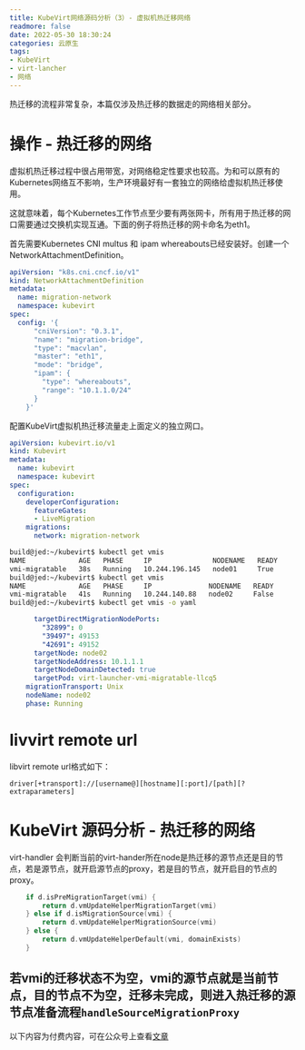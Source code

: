 ```yaml
---
title: KubeVirt网络源码分析（3）- 虚拟机热迁移网络
readmore: false
date: 2022-05-30 18:30:24
categories: 云原生
tags:
- KubeVirt
- virt-lancher
- 网络
---
```


热迁移的流程非常复杂，本篇仅涉及热迁移的数据走的网络相关部分。

# 操作 - 热迁移的网络

虚拟机热迁移过程中很占用带宽，对网络稳定性要求也较高。为和可以原有的Kubernetes网络互不影响，生产环境最好有一套独立的网络给虚拟机热迁移使用。

这就意味着，每个Kubernetes工作节点至少要有两张网卡，所有用于热迁移的网口需要通过交换机实现互通。下面的例子将热迁移的网卡命名为eth1。

首先需要Kubernetes CNI multus 和 ipam whereabouts已经安装好。创建一个NetworkAttachmentDefinition。
```yaml
apiVersion: "k8s.cni.cncf.io/v1"
kind: NetworkAttachmentDefinition
metadata:
  name: migration-network
  namespace: kubevirt
spec:
  config: '{
      "cniVersion": "0.3.1",
      "name": "migration-bridge",
      "type": "macvlan",
      "master": "eth1",
      "mode": "bridge",
      "ipam": {
        "type": "whereabouts",
        "range": "10.1.1.0/24"
      }
    }'
```
配置KubeVirt虚拟机热迁移流量走上面定义的独立网口。
```yaml
apiVersion: kubevirt.io/v1
kind: Kubevirt
metadata:
  name: kubevirt
  namespace: kubevirt
spec:
  configuration:
    developerConfiguration:
      featureGates:
      - LiveMigration
    migrations:
      network: migration-network
```

```bash
build@jed:~/kubevirt$ kubectl get vmis                                                                                                                                     
NAME             AGE   PHASE     IP               NODENAME   READY                                                                                                         
vmi-migratable   38s   Running   10.244.196.145   node01     True                                                                                                          
build@jed:~/kubevirt$ kubectl get vmis                                                                                                                                     
NAME             AGE   PHASE     IP              NODENAME   READY                                                                                                          
vmi-migratable   41s   Running   10.244.140.88   node02     False
build@jed:~/kubevirt$ kubectl get vmis -o yaml                                                                                                                             
```
```yaml
      targetDirectMigrationNodePorts:                                                                                                                                      
        "32899": 0                                                                                                                                                         
        "39497": 49153                                                                                                                                                     
        "42691": 49152                                                                                                                                                     
      targetNode: node02                                                                                                                                                   
      targetNodeAddress: 10.1.1.1                                                                                                                                          
      targetNodeDomainDetected: true                                                                                                                                       
      targetPod: virt-launcher-vmi-migratable-llcq5                                                                                                                        
    migrationTransport: Unix                                                                                                                                               
    nodeName: node02                                                                                                                                                       
    phase: Running 
```

# livvirt remote url

libvirt remote url格式如下：

    driver[+transport]://[username@][hostname][:port]/[path][?extraparameters]

# KubeVirt 源码分析 - 热迁移的网络

virt-handler 会判断当前的virt-hander所在node是热迁移的源节点还是目的节点，若是源节点，就开启源节点的proxy，若是目的节点，就开启目的节点的proxy。
```go
	if d.isPreMigrationTarget(vmi) {
		return d.vmUpdateHelperMigrationTarget(vmi)
	} else if d.isMigrationSource(vmi) {
		return d.vmUpdateHelperMigrationSource(vmi)
	} else {
		return d.vmUpdateHelperDefault(vmi, domainExists)
	}
```

## 若vmi的迁移状态不为空，vmi的源节点就是当前节点，目的节点不为空，迁移未完成，则进入热迁移的源节点准备流程`handleSourceMigrationProxy`

以下内容为付费内容，可在公众号上查看[文章](https://mp.weixin.qq.com/s/-QnZxl9gARm7w9s5TKiAjQ)